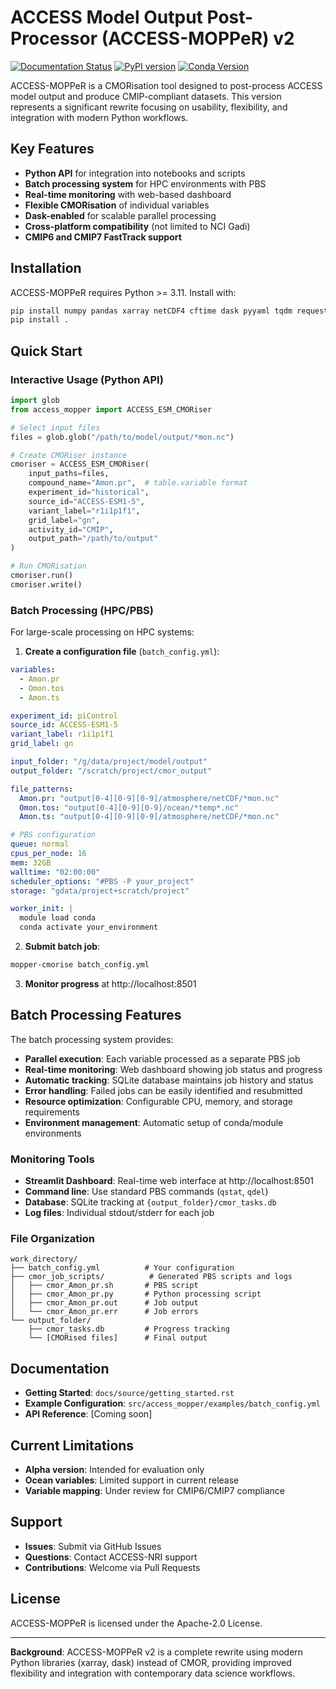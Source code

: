 # ACCESS Model Output Post-Processor (ACCESS-MOPPeR) v2

[![Documentation Status](https://readthedocs.org/projects/access-mopper-v2/badge/?version=latest)](https://access-mopper-v2.readthedocs.io/en/latest/?badge=latest)
[![PyPI version](https://badge.fury.io/py/access_mopper.svg)](https://badge.fury.io/py/access_mopper)
[![Conda Version](https://img.shields.io/conda/vn/accessnri/access-mopper.svg)](https://anaconda.org/accessnri/access-mopper)

ACCESS-MOPPeR is a CMORisation tool designed to post-process ACCESS model output and produce CMIP-compliant datasets. This version represents a significant rewrite focusing on usability, flexibility, and integration with modern Python workflows.

## Key Features

- **Python API** for integration into notebooks and scripts
- **Batch processing system** for HPC environments with PBS
- **Real-time monitoring** with web-based dashboard
- **Flexible CMORisation** of individual variables
- **Dask-enabled** for scalable parallel processing
- **Cross-platform compatibility** (not limited to NCI Gadi)
- **CMIP6 and CMIP7 FastTrack support**

## Installation

ACCESS-MOPPeR requires Python >= 3.11. Install with:

```bash
pip install numpy pandas xarray netCDF4 cftime dask pyyaml tqdm requests streamlit
pip install .
```

## Quick Start

### Interactive Usage (Python API)

```python
import glob
from access_mopper import ACCESS_ESM_CMORiser

# Select input files
files = glob.glob("/path/to/model/output/*mon.nc")

# Create CMORiser instance
cmoriser = ACCESS_ESM_CMORiser(
    input_paths=files,
    compound_name="Amon.pr",  # table.variable format
    experiment_id="historical",
    source_id="ACCESS-ESM1-5",
    variant_label="r1i1p1f1",
    grid_label="gn",
    activity_id="CMIP",
    output_path="/path/to/output"
)

# Run CMORisation
cmoriser.run()
cmoriser.write()
```

### Batch Processing (HPC/PBS)

For large-scale processing on HPC systems:

1. **Create a configuration file** (`batch_config.yml`):

```yaml
variables:
  - Amon.pr
  - Omon.tos
  - Amon.ts

experiment_id: piControl
source_id: ACCESS-ESM1-5
variant_label: r1i1p1f1
grid_label: gn

input_folder: "/g/data/project/model/output"
output_folder: "/scratch/project/cmor_output"

file_patterns:
  Amon.pr: "output[0-4][0-9][0-9]/atmosphere/netCDF/*mon.nc"
  Omon.tos: "output[0-4][0-9][0-9]/ocean/*temp*.nc"
  Amon.ts: "output[0-4][0-9][0-9]/atmosphere/netCDF/*mon.nc"

# PBS configuration
queue: normal
cpus_per_node: 16
mem: 32GB
walltime: "02:00:00"
scheduler_options: "#PBS -P your_project"
storage: "gdata/project+scratch/project"

worker_init: |
  module load conda
  conda activate your_environment
```

2. **Submit batch job**:

```bash
mopper-cmorise batch_config.yml
```

3. **Monitor progress** at http://localhost:8501

## Batch Processing Features

The batch processing system provides:

- **Parallel execution**: Each variable processed as a separate PBS job
- **Real-time monitoring**: Web dashboard showing job status and progress
- **Automatic tracking**: SQLite database maintains job history and status
- **Error handling**: Failed jobs can be easily identified and resubmitted
- **Resource optimization**: Configurable CPU, memory, and storage requirements
- **Environment management**: Automatic setup of conda/module environments

### Monitoring Tools

- **Streamlit Dashboard**: Real-time web interface at http://localhost:8501
- **Command line**: Use standard PBS commands (`qstat`, `qdel`)
- **Database**: SQLite tracking at `{output_folder}/cmor_tasks.db`
- **Log files**: Individual stdout/stderr for each job

### File Organization

```
work_directory/
├── batch_config.yml          # Your configuration
├── cmor_job_scripts/          # Generated PBS scripts and logs
│   ├── cmor_Amon_pr.sh       # PBS script
│   ├── cmor_Amon_pr.py       # Python processing script
│   ├── cmor_Amon_pr.out      # Job output
│   └── cmor_Amon_pr.err      # Job errors
└── output_folder/
    ├── cmor_tasks.db         # Progress tracking
    └── [CMORised files]      # Final output
```

## Documentation

- **Getting Started**: `docs/source/getting_started.rst`
- **Example Configuration**: `src/access_mopper/examples/batch_config.yml`
- **API Reference**: [Coming soon]

## Current Limitations

- **Alpha version**: Intended for evaluation only
- **Ocean variables**: Limited support in current release
- **Variable mapping**: Under review for CMIP6/CMIP7 compliance

## Support

- **Issues**: Submit via GitHub Issues
- **Questions**: Contact ACCESS-NRI support
- **Contributions**: Welcome via Pull Requests

## License

ACCESS-MOPPeR is licensed under the Apache-2.0 License.

---

**Background**: ACCESS-MOPPeR v2 is a complete rewrite using modern Python libraries (xarray, dask) instead of CMOR, providing improved flexibility and integration with contemporary data science workflows.

